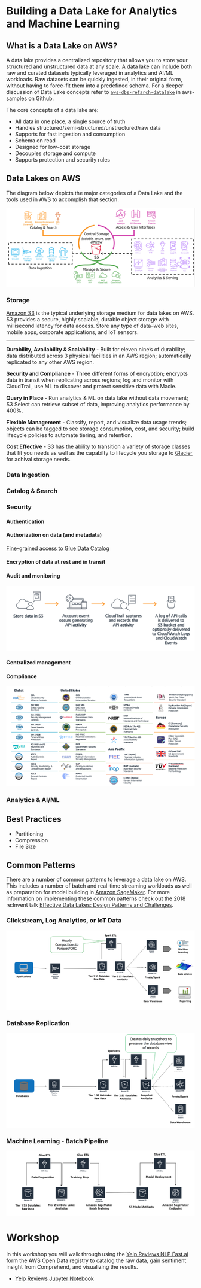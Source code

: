 # Building a Data Lake for Analytics and Machine Learning

## What is a Data Lake on AWS?

A data lake provides a centralized repository that allows you to store your structured and unstructured data at any scale. A data lake can include both raw and curated datasets typically leveraged in analytics and AI/ML workloads. Raw datasets can be quickly ingested, in their original form, without having to force-fit them into a predefined schema. For a deeper discussion of Data Lake concepts refer to [`aws-dbs-refarch-datalake`](https://github.com/aws-samples/aws-dbs-refarch-datalake) in aws-samples on Github.

The core concepts of a data lake are:

* All data in one place, a single source of truth
* Handles structured/semi-structured/unstructured/raw data
* Supports for fast ingestion and consumption
* Schema on read
* Designed for low-cost storage
* Decouples storage and compute
* Supports protection and security rules

## Data Lakes on AWS

The diagram below depicts the major categories of a Data Lake and the tools used in AWS to accomplish that section.

![Data Lake](../../docs/assets/images/data_lake.png)

### Storage

[Amazon S3](https://docs.aws.amazon.com/AmazonS3/latest/dev/Welcome.html) is the typical underlying storage medium for data lakes on AWS. S3 provides a secure, highly scalable, durable object storage with millisecond latency for data access. Store any type of data–web sites, mobile apps, corporate applications, and IoT sensors.

***

**Durability, Availability & Scalability** - Built for eleven nine’s of durability; data distributed across 3 physical facilities in an AWS region; automatically replicated to any other AWS region.

**Security and Compliance** - Three different forms of encryption; encrypts data in transit when replicating across regions; log and monitor with CloudTrail, use ML to discover and protect sensitive data with Macie.

**Query in Place** - Run analytics & ML on data lake without data movement; S3 Select can retrieve subset of data, improving analytics performance by 400%.

**Flexible Management** - Classify, report, and visualize data usage trends; objects can be tagged to see storage consumption, cost, and security; build lifecycle policies to automate tiering, and retention.

**Cost Effective** - S3 has the ability to transition a variety of storage classes that fit you needs as well as the capabilty to lifecycle you storage to [Glacier](https://aws.amazon.com/glacier/) for achival storage needs.

### Data Ingestion

### Catalog & Search

### Security

#### Authentication

#### Authorization on data (and metadata)

[Fine-grained access to Glue Data Catalog](https://aws.amazon.com/blogs/big-data/restrict-access-to-your-aws-glue-data-catalog-with-resource-level-iam-permissions-and-resource-based-policies/)

#### Encryption of data at rest and in transit

#### Audit and monitoring

![Audit](../../docs/assets/images/s3_audit.png)

#### Centralized management

#### Compliance

![Compliance](../../docs/assets/images/compliance.png)

### Analytics & AI/ML

## Best Practices

* Partitioning
* Compression
* File Size

## Common Patterns

There are a number of common patterns to leverage a data lake on AWS. This includes a number of batch and real-time streaming workloads as well as preparation for model building in [Amazon SageMaker](https://aws.amazon.com/sagemaker/). For more information on implementing these common patterns check out the 2018 re:Invent talk [Effective Data Lakes: Design Patterns and Challenges](https://www.youtube.com/watch?v=v5lkNHib7bw).

### Clickstream, Log Analytics, or IoT Data

![Clickstream](../../docs/assets/images/click_stream.png)

### Database Replication

![Database Replication](../../docs/assets/images/database_replication.png)

### Machine Learning - Batch Pipeline

![ML Pipeline](../../docs/assets/images/ml_pipeline.png)

# Workshop

In this workshop you will walk through using the [Yelp Reviews NLP Fast.ai](https://registry.opendata.aws/fast-ai-nlp/) form the AWS Open Data registry to catalog the raw data, gain sentiment insight from Comprehend, and visualizing the results.

* [Yelp Reviews Jupyter Notebook](https://github.com/aws-samples/aws-research-workshops/blob/master/notebooks/building_data_lakes/building_data_lakes-yelp.ipynb)